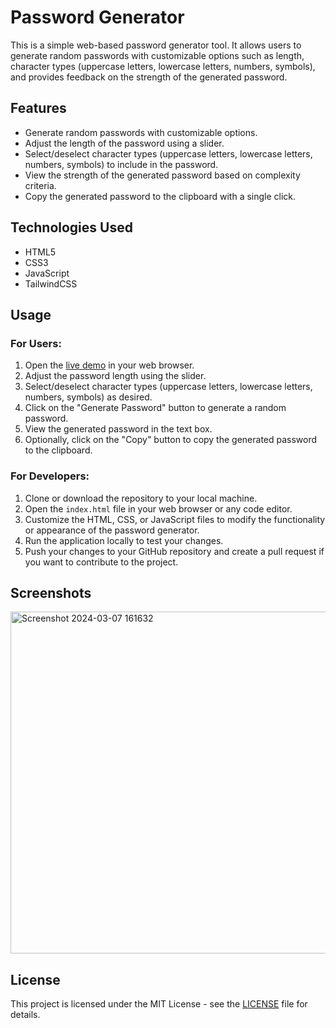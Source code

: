 # Password Generator

This is a simple web-based password generator tool. It allows users to generate random passwords with customizable options such as length, character types (uppercase letters, lowercase letters, numbers, symbols), and provides feedback on the strength of the generated password.

## Features

- Generate random passwords with customizable options.
- Adjust the length of the password using a slider.
- Select/deselect character types (uppercase letters, lowercase letters, numbers, symbols) to include in the password.
- View the strength of the generated password based on complexity criteria.
- Copy the generated password to the clipboard with a single click.

## Technologies Used

- HTML5
- CSS3
- JavaScript
- TailwindCSS

## Usage

### For Users:

1. Open the [live demo](#) in your web browser.
2. Adjust the password length using the slider.
3. Select/deselect character types (uppercase letters, lowercase letters, numbers, symbols) as desired.
4. Click on the "Generate Password" button to generate a random password.
5. View the generated password in the text box.
6. Optionally, click on the "Copy" button to copy the generated password to the clipboard.

### For Developers:

1. Clone or download the repository to your local machine.
2. Open the `index.html` file in your web browser or any code editor.
3. Customize the HTML, CSS, or JavaScript files to modify the functionality or appearance of the password generator.
4. Run the application locally to test your changes.
5. Push your changes to your GitHub repository and create a pull request if you want to contribute to the project.

## Screenshots

<img width="547" alt="Screenshot 2024-03-07 161632" src="https://github.com/abhinay-techx/Password_generator/assets/101319759/6141827c-13b3-4c7e-8fe3-e6a5d774319d">


## License

This project is licensed under the MIT License - see the [LICENSE](LICENSE) file for details.
